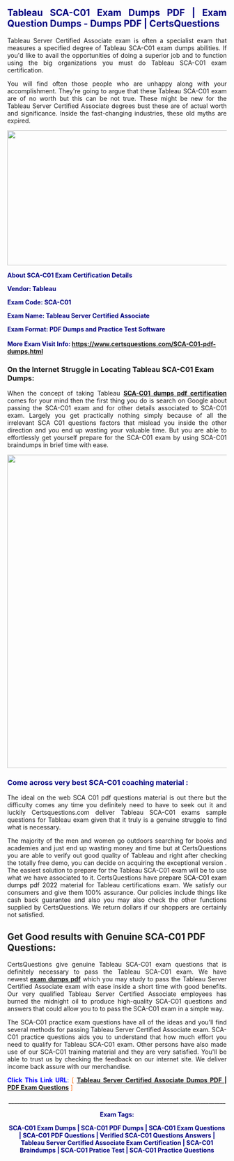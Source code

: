 <h2 style="text-align: justify;"><span style="color: #000080;">Tableau SCA-C01 Exam Dumps PDF | Exam Question Dumps - Dumps PDF | CertsQuestions</span></h2>
<p style="text-align: justify;">Tableau Server Certified Associate exam is often a specialist exam that measures a specified degree of Tableau  SCA-C01 exam dumps abilities. If you'd like to avail the opportunities of doing a superior job and to function using the big organizations you must do Tableau SCA-C01 exam certification.</p>
<p style="text-align: justify;">You will find often those people who are unhappy along with your accomplishment. They're going to argue that these Tableau  SCA-C01 exam are of no worth but this can be not true. These might be new for the Tableau Server Certified Associate degrees bust these are of actual worth and significance. Inside the fast-changing industries, these old myths are expired.</p>
<p><img style="display: block; margin-left: auto; margin-right: auto;" src="https://i.imgur.com/eaP4ae9.png" width="840" height="310" /></p>
<p><span style="color: #000080;"><strong>About SCA-C01 Exam Certification Details</strong></span></p>
<p><span style="color: #000080;"><strong>Vendor: Tableau<br /></strong></span></p>
<p><span style="color: #000080;"><strong>Exam Code: SCA-C01</strong></span></p>
<p><span style="color: #000080;"><strong>Exam Name: Tableau Server Certified Associate</strong></span></p>
<p><span style="color: #000080;"><strong>Exam Format: PDF Dumps and Practice Test Software<br /><br />More Exam Visit Info: <span style="color: #ff6600;"><a href="https://www.certsquestions.com/SCA-C01-pdf-dumps.html">https://www.certsquestions.com/SCA-C01-pdf-dumps.html</a></span></strong></span></p>
<h3>On the Internet Struggle in Locating Tableau SCA-C01 Exam Dumps:</h3>
<p style="text-align: justify;">When the concept of taking Tableau <a href="https://www.certsquestions.com/SCA-C01-pdf-dumps.html"><strong> SCA-C01 dumps pdf certification</strong></a> comes for your mind then the first thing you do is search on Google about passing the SCA-C01 exam and for other details associated to SCA-C01 exam. Largely you get practically nothing simply because of all the irrelevant SCA C01 questions factors that mislead you inside the other direction and you end up wasting your valuable time. But you are able to effortlessly get yourself prepare for the SCA-C01 exam by using SCA-C01 braindumps in brief time with ease.</p>
<p><a href="https://www.certsquestions.com/SCA-C01-pdf-dumps.html"><img style="display: block; margin-left: auto; margin-right: auto;" src="https://i.imgur.com/pxhoKQ2.png" width="720" /></a></p>
<h3><span style="color: #000080;">Come across very best  SCA-C01 coaching material :</span></h3>
<p style="text-align: justify;">The ideal on the web SCA C01 pdf questions material is out there but the difficulty comes any time you definitely need to have to seek out it and luckily Certsquestions.com deliver Tableau SCA-C01 exams sample questions for Tableau  exam given that it truly is a genuine struggle to find what is necessary.</p>
<p style="text-align: justify;">The majority of the men and women go outdoors searching for books and academies and just end up wasting money and time but at CertsQuestions you are able to verify out good quality of Tableau  and right after checking the totally free demo, you can decide on acquiring the exceptional version . The easiest solution to prepare for the Tableau SCA-C01 exam will be to use what we have associated to it. CertsQuestions have <span style="color: #000000;">prepare SCA-C01 exam dumps pdf 2022</span> material for Tableau certifications exam. We satisfy our consumers and give them 100% assurance. Our policies include things like cash back guarantee and also you may also check the other functions supplied by CertsQuestions. We return dollars if our shoppers are certainly not satisfied.</p>
<h2>Get Good results with Genuine SCA-C01 PDF Questions:</h2>
<p style="text-align: justify;">CertsQuestions give genuine Tableau SCA-C01 exam questions that is definitely necessary to pass the Tableau  SCA-C01 exam. We have newest<strong>&nbsp;<a href="https://www.certsquestions.com/">exam dumps pdf</a></strong>&nbsp;which you may study to pass the Tableau Server Certified Associate exam with ease inside a short time with good benefits. Our very qualified Tableau Server Certified Associate employees has burned the midnight oil to produce high-quality SCA-C01 questions and answers that could allow you to to pass the SCA-C01 exam in a simple way.</p>
<p style="text-align: justify;">The SCA-C01 practice exam questions have all of the ideas and you'll find several methods for passing Tableau Server Certified Associate exam. SCA-C01 practice questions aids you to understand that how much effort you need to qualify for Tableau  SCA-C01 exam. Other persons have also made use of our SCA-C01 training material and they are very satisfied. You'll be able to trust us by checking the feedback on our internet site. We deliver income back assure with our merchandise.</p>
<p style="text-align: justify;"><span style="color: #0000ff;"><strong>Click This Link URL</strong>:</span> <span style="color: #ff6600;">[ <strong><a href="https://www.certsquestions.com/tableau-server-certified-associate-certification.html">Tableau Server Certified Associate Dumps PDF | PDF Exam Questions</a></strong> ]</span></p>
<p style="text-align: center;">______________________________________________________________________________</p>
<p style="text-align: center;"><span style="color: #000080;"><strong>Exam Tags:</strong></span></p>
<p style="text-align: center;"><span style="color: #000080;"><strong>SCA-C01 Exam Dumps | SCA-C01 PDF Dumps | SCA-C01 Exam Questions | SCA-C01 PDF Questions | Verified SCA-C01 Questions Answers | Tableau Server Certified Associate Exam Certification | SCA-C01 Braindumps | SCA-C01 Pratice Test | SCA-C01 Practice Questions</strong></span></p>
